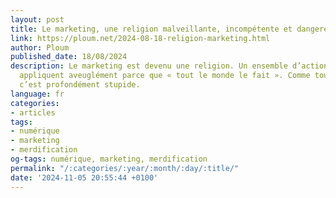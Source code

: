 ```yaml
---
layout: post
title: Le marketing, une religion malveillante, incompétente et dangereuse
link: https://ploum.net/2024-08-18-religion-marketing.html
author: Ploum
published_date: 18/08/2024
description: Le marketing est devenu une religion. Un ensemble d’actions que les pratiquants
  appliquent aveuglément parce que « tout le monde le fait ». Comme toute religion,
  c’est profondément stupide.
language: fr
categories:
- articles
tags:
- numérique
- marketing
- merdification
og-tags: numérique, marketing, merdification
permalink: "/:categories/:year/:month/:day/:title/"
date: '2024-11-05 20:55:44 +0100'
---
```

